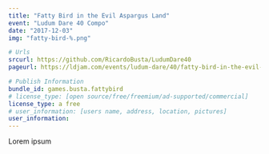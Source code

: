 ```yaml
---
title: "Fatty Bird in the Evil Aspargus Land"
event: "Ludum Dare 40 Compo"
date: "2017-12-03"
img: "fatty-bird-%.png"

# Urls
srcurl: https://github.com/RicardoBusta/LudumDare40
pageurl: https://ldjam.com/events/ludum-dare/40/fatty-bird-in-the-evil-aspargus-land

# Publish Information
bundle_id: games.busta.fattybird
# license_type: [open source/free/freemium/ad-supported/commercial]
license_type: a free
# user_information: [users name, address, location, pictures]
user_information: 
---
```

Lorem ipsum